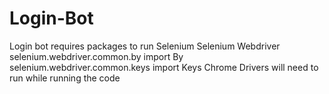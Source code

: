 # Login-Bot
Login bot requires packages to run
Selenium 
Selenium Webdriver
selenium.webdriver.common.by import By
selenium.webdriver.common.keys import Keys
Chrome Drivers will need to run while running the code
